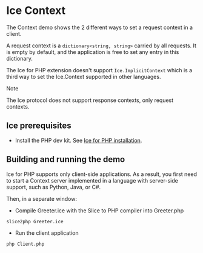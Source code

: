 # Ice Context

The Context demo shows the 2 different ways to set a request context in a client.

A request context is a `dictionary<string, string>` carried by all requests. It is empty by default, and the application
is free to set any entry in this dictionary.

The Ice for PHP extension doesn't support `Ice.ImplicitContext` which is a third way to set the Ice.Context supported
in other languages.

> [!NOTE]
> The Ice protocol does not support response contexts, only request contexts.

## Ice prerequisites

- Install the PHP dev kit. See [Ice for PHP installation].

## Building and running the demo

Ice for PHP supports only client-side applications. As a result, you first need to start a Context server implemented
in a language with server-side support, such as Python, Java, or C#.

Then, in a separate window:

- Compile Greeter.ice with the Slice to PHP compiler into Greeter.php

```shell
slice2php Greeter.ice
```

- Run the client application

```shell
php Client.php
```

[Ice for PHP installation]: https://github.com/zeroc-ice/ice/blob/main/NIGHTLY.md#ice-for-php
